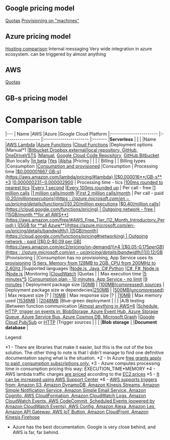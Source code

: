 
## Google pricing model

[Quotas](https://cloud.google.com/functions/quotas)
[Provisioning on "machines"](https://cloud.google.com/functions/pricing#compute_time)

## Azure pricing model

[Hosting comparison](https://docs.microsoft.com/en-us/azure/azure-functions/functions-scale) 
Internal messaging
Very wide integration in azure ecosystem. can be triggered by almost anything


## AWS

[Quotas](http://docs.aws.amazon.com/lambda/latest/dg/limits.html#limits-list)
## GB-s pricing model


# Comparison table

|---
| Name                			|AWS    																									|Azure																																|Google Cloud Platform
|:-----------------------		|:------------------																						|:----------------------																											|:-------
|**Serverless**             	|																											|																																	|
|Name							|[AWS Lambda](https://aws.amazon.com/lambda)																|[Azure Functions](https://azure.microsoft.com/en-us/services/functions/)															|[Cloud Functions](https://cloud.google.com/functions/)
|Deployment options   			|Manual\*1     																								|[Bitbucket,Dropbox,external/local repository, GitHub, OneDriveVSTS](https://docs.microsoft.com/en-us/azure/azure-functions/functions-continuous-deployment) 																			|[Manual](https://cloud.google.com/functions/docs/deploying/filesystem), [Google Cloud Code Repository](https://cloud.google.com/source-repositories/docs/), [GitHub,Bitbucket](https://cloud.google.com/source-repositories/docs/connecting-hosted-repositories)
|Run locally					|[In beta](http://docs.aws.amazon.com/lambda/latest/dg/test-sam-local.html) 								|[Yes](https://docs.microsoft.com/en-us/azure/azure-functions/functions-run-local)													|[Alpha](https://cloud.google.com/functions/docs/emulator)
|Pricing						|																											|																																	|
|	Billing 					|
|		Billing types			|Consumption																								|[Consumption and provisioned](https://docs.microsoft.com/en-us/azure/azure-functions/functions-scale)								|Consumption
|		Processing time			|[$0.000001667 GB-s](https://aws.amazon.com/lambda/pricing/#lambda)											|[$0.000016**/GB-s** \*3](https://azure.microsoft.com/en-us/pricing/details/functions/)												|[$0.000000231-$0.000002900](https://cloud.google.com/functions/pricing#compute_time)
|		Processing time - tics	|[100ms rounded to nearest tics](https://aws.amazon.com/lambda/pricing/#duration)							|[Every 1 second](https://azure.microsoft.com/en-us/pricing/details/functions/)														|[Every 100ms rounded up](https://cloud.google.com/functions/pricing#invocations)
|		Per call - free			|[1 million calls](https://aws.amazon.com/lambda/pricing/#lambda)											|[1 million calls/month](https://azure.microsoft.com/en-us/pricing/details/functions/)												|[First 2 million calls/month](https://cloud.google.com/functions/pricing#invocations)
|		Per call - paid			|[$0.20/million executions](https://azure.microsoft.com/en-us/pricing/details/functions/)					|[$0.20/million executions](https://azure.microsoft.com/en-us/pricing/details/functions/)											|[$0.40/million calls](https://cloud.google.com/functions/pricing)
|		Outgoing network - free	|[15GB/month **for all AWS**](https://aws.amazon.com/free/#AWS_Free_Tier_(12_Month_Introductory_Period):)	|[5GB for **all Azure**](https://azure.microsoft.com/en-us/pricing/details/bandwidth/)												|[5GB/month](https://cloud.google.com/functions/pricing#networking)
|		Outgoing network - paid	|[$0.0-$0.09 per GB](https://aws.amazon.com/ec2/pricing/on-demand/)\*4										|[$0.05-$0.175 per GB](https://azure.microsoft.com/en-us/pricing/details/bandwidth/)												|[$0.12/GB](https://cloud.google.com/functions/pricing#networking) 
|Provisioning					|																											|Consumption has no provisioning, App Service uses its [provisioning](https://docs.microsoft.com/en-us/azure/app-service/environment/app-service-web-scale-a-web-app-in-an-app-service-environment)							|[5 tiers. Memory from 128MB to 2GB. CPU from 200MHz to 2.4Ghz ](https://cloud.google.com/functions/pricing#compute_time)
|Supported languages			|[Node.js, Java, C#,Python](http://docs.aws.amazon.com/lambda/latest/dg/lambda-app.html#lambda-app-author)	|[C#, F#, Node.js](https://docs.microsoft.com/en-us/azure/azure-functions/functions-create-first-azure-function)					|[Node.js](https://cloud.google.com/functions/docs/writing/)
|Monitoring						|[CloudWatch](http://docs.aws.amazon.com/lambda/latest/dg/monitoring-functions-access-metrics.html)
|Quotas							|
|	Max execution time			|[5 minutes\*5](http://docs.aws.amazon.com/lambda/latest/dg/limits.html#limits-list)						|[Consumption plan - 10 minutes, App Service - no limit](https://docs.microsoft.com/en-us/azure/azure-functions/functions-scale) 	|[9 minutes](https://cloud.google.com/functions/quotas)
|	Deployment package size		|[50MB](http://docs.aws.amazon.com/lambda/latest/dg/limits.html#limits-list)								|																																	|[100MB(compressed) sources](https://cloud.google.com/functions/quotas#resource_limits)
|	Deployment package size w dependecies|[250MB](http://docs.aws.amazon.com/lambda/latest/dg/limits.html#limits-list)						|																																	|[500MB(uncompressed)](https://cloud.google.com/functions/quotas#resource_limits)
|	Max request size			|?																											|																																	|[10MB](https://cloud.google.com/functions/quotas#resource_limits)
|	Max response size			|?																											|																																	|[10MB](https://cloud.google.com/functions/quotas#resource_limits)
|	Max memory used				|[1536MB](http://docs.aws.amazon.com/lambda/latest/dg/limits.html#limits-list)								|																																	|[2048MB](https://cloud.google.com/functions/pricing#compute_time)
|Blue-green deployment			|																											|																																	|
|A/B testing
|Between function communication	|[Almost anything in AWS\*6](http://docs.aws.amazon.com/lambda/latest/dg/invoking-lambda-function.html)		|[Schedule, HTTP, trigger on events in: BlobStorage, Azure Event Hub, Azure Storage Queue, Azure Service Bus, Azure Cosmos DB, Microsoft Graph](https://docs.microsoft.com/en-us/azure/azure-functions/functions-triggers-bindings) |[Google Cloud Pub/Sub](https://cloud.google.com/functions/docs/writing/background) or [HTTP](https://cloud.google.com/functions/docs/writing/http)
|Trigger sources				|																											|																																	|
|**Blob storage**
|
|**Document database**
|


Legend:

\*1 - There are libraries that make it easier, but this is the out of the box solution. The other thing to note is that I didn't manage to find one definitive documentation saying what is the situation.
\*2 - In Azure [free grants apply to paid, consumption subscriptions only.](https://azure.microsoft.com/en-us/pricing/details/functions/)
\*3 - Azure computes processing time in consumption pricing this way: EXECUTION_TIME\*MEMORY 
\*4 - AWS lambda traffic charges [are priced](https://aws.amazon.com/lambda/pricing/#Additional_Charges) according to the [EC2 prices](https://aws.amazon.com/ec2/pricing/on-demand/)
\*5 - [It can be increased using AWS Support Center](http://docs.aws.amazon.com/lambda/latest/dg/limits.html#limits-list)
\*6 - [AWS supports triggers from: Amazon S3, Amazon DynamoDB, Amazon Kinesis Streams, Amazon Simple Notification Service, Amazon Simple Email Service, Amazon Cognito, AWS CloudFormation, Amazon CloudWatch Logs, Amazon CloudWatch Events, AWS CodeCommit, Scheduled Events (powered by Amazon CloudWatch Events), AWS Config, Amazon Alexa, Amazon Lex, Amazon API Gateway, AWS IoT Button, Amazon CloudFront, Amazon Kinesis Firehose](http://docs.aws.amazon.com/lambda/latest/dg/invoking-lambda-function.html)

- Azure has the best documentation. Google is very close behind, and AWS is far, far behind.